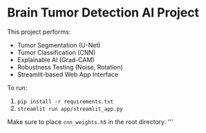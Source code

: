 # Brain Tumor Detection AI Project

This project performs:
- Tumor Segmentation (U-Net)
- Tumor Classification (CNN)
- Explainable AI (Grad-CAM)
- Robustness Testing (Noise, Rotation)
- Streamlit-based Web App Interface

To run:
1. `pip install -r requirements.txt`
2. `streamlit run app/streamlit_app.py`

Make sure to place `cnn_weights.h5` in the root directory.
'''